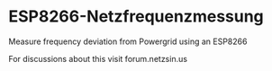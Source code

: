 # ESP8266-Netzfrequenzmessung
Measure frequency deviation from Powergrid using an ESP8266

For discussions about this visit forum.netzsin.us

